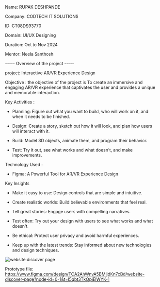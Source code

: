 Name: RUPAK DESHPANDE 

Company: CODTECH IT SOLUTIONS 

ID: CT08DS93770 

Domain: UI/UX Designing 

Duration: Oct to Nov 2024 

Mentor: Neela Santhosh 


----- Overview of the project -----


project: Interactive AR/VR Experience Design

Objective :
the objective of the project is To create an immersive and engaging AR/VR experience that captivates the user and provides a unique and memorable interaction.

Key Activities :

* Planning: Figure out what you want to build, who will work on it, and when it needs to be finished.
  
* Design: Create a story, sketch out how it will look, and plan how users will interact with it.
  
* Build: Model 3D objects, animate them, and program their behavior.
  
* Test: Try it out, see what works and what doesn't, and make improvements.


Technology Used :

* Figma: A Powerful Tool for AR/VR Experience Design

Key Insights

* Make it easy to use: Design controls that are simple and intuitive.

* Create realistic worlds: Build believable environments that feel real.

* Tell great stories: Engage users with compelling narratives.

* Test often: Try out your design with users to see what works and what doesn't.

* Be ethical: Protect user privacy and avoid harmful experiences.

* Keep up with the latest trends: Stay informed about new technologies and design techniques.

![website discover page](https://github.com/user-attachments/assets/351ce034-440a-4f15-846a-06931a271433)

Prototype file: https://www.figma.com/design/TCA2AhWnvA5BMljdKn7cBd/website-discover-page?node-id=0-1&t=l5qbt3TkQpiElWYK-1

